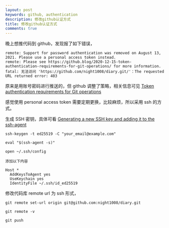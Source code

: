 ```yaml
---
layout: post
keywords: github, authentication
description: 修改github认证方式
title: 修改github认证方式
comments: true
---
```


晚上想推代码到 github，发现报了如下错误，

```
remote: Support for password authentication was removed on August 13, 2021. Please use a personal access token instead.
remote: Please see https://github.blog/2020-12-15-token-authentication-requirements-for-git-operations/ for more information.
fatal: 无法访问 'https://github.com/night1008/diary.git/'：The requested URL returned error: 403
```

原来是用账号密码进行推送的，但 github 调整了策略，相关信息可见 [Token authentication requirements for Git operations](https://github.blog/2020-12-15-token-authentication-requirements-for-git-operations/)

感觉使用 personal access token 需要定期更换，比较麻烦，所以采用 ssh 的方式。

生成 SSH 密钥，具体可看 [Generating a new SSH key and adding it to the ssh-agent](https://docs.github.com/en/github/authenticating-to-github/connecting-to-github-with-ssh/generating-a-new-ssh-key-and-adding-it-to-the-ssh-agent)

```
ssh-keygen -t ed25519 -C "your_email@example.com"

eval "$(ssh-agent -s)"
```

```
open ~/.ssh/config

添加以下内容

Host *
  AddKeysToAgent yes
  UseKeychain yes
  IdentityFile ~/.ssh/id_ed25519
```

修改代码库 remote url 为 ssh 形式，

```
git remote set-url origin git@github.com:night1008/diary.git

git remote -v

git push
```